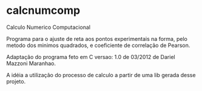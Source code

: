 calcnumcomp
===========

Calculo Numerico Computacional

Programa para o ajuste de reta aos pontos experimentais na forma,
pelo metodo dos minimos quadrados, e coeficiente de correlação de Pearson.

Adaptação do programa feto em C versao: 1.0 de 03/2012 de Dariel Mazzoni Maranhao.

A idéia a utilização do processo de calculo a partir de uma lib gerada desse projeto.
